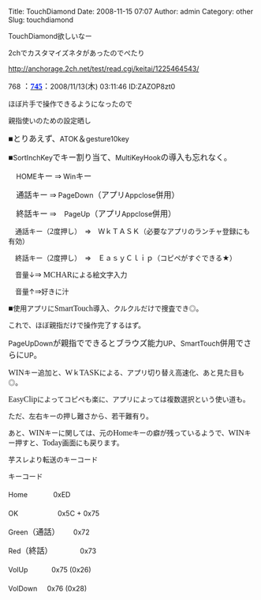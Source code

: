 Title: TouchDiamond
Date: 2008-11-15 07:07
Author: admin
Category: other
Slug: touchdiamond

TouchDiamond欲しいなー

2chでカスタマイズネタがあったのでぺたり

http://anchorage.2ch.net/test/read.cgi/keitai/1225464543/

768 <span style="font: 16.0px Hiragino Mincho ProN">：[<span
style="font: 16.0px Times; color: #001ff0">**745**</span>](mailto:sage)：</span>2008/11/13(<span
style="font: 16.0px Hiragino Mincho ProN">木</span>) 03:11:46
ID:ZAZOP8zt0

ほぼ片手で操作できるようになったので<span
style="font: 16.0px Times"> </span>

親指使いのための設定晒し<span style="font: 16.0px Times"> </span>

<span style="font: 16.0px Lucida Grande">■</span><span
style="font: 16.0px Hiragino Mincho ProN">とりあえず、</span>ATOK<span
style="font: 16.0px Hiragino Mincho ProN">＆</span>gesture10key 

<span style="font: 16.0px Lucida Grande">■</span>SortInchKey<span
style="font: 16.0px Hiragino Mincho ProN">でキー割り当て、</span>MultiKeyHook<span
style="font: 16.0px Hiragino Mincho ProN">の導入も忘れなく。</span> 

<span style="font: 16.0px Hiragino Mincho ProN">　</span>HOME<span
style="font: 16.0px Hiragino Mincho ProN">キー</span> <span
style="font: 16.0px Symbol">⇒</span> Win<span
style="font: 16.0px Hiragino Mincho ProN">キー</span> 

<span style="font: 16.0px Hiragino Mincho ProN">　通話キー</span> <span
style="font: 16.0px Symbol">⇒</span> PageDown<span
style="font: 16.0px Hiragino Mincho ProN">（アプリ</span>Appclose<span
style="font: 16.0px Hiragino Mincho ProN">併用）</span> 

<span style="font: 16.0px Hiragino Mincho ProN">　終話キー</span> <span
style="font: 16.0px Symbol">⇒</span><span
style="font: 16.0px Hiragino Mincho ProN">　</span>PageUp<span
style="font: 16.0px Hiragino Mincho ProN">（アプリ</span>Appclose<span
style="font: 16.0px Hiragino Mincho ProN">併用）</span> 

　通話キー（<span
style="font: 16.0px Times">2</span>度押し）　⇒　ＷｋＴＡＳＫ（必要なアプリのランチャ登録にも有効）<span
style="font: 16.0px Times"> </span>

　終話キー（<span
style="font: 16.0px Times">2</span>度押し）　⇒　ＥａｓｙＣｌｉｐ（コピペがすぐできる★）<span
style="font: 16.0px Times"> </span>

　音量↓<span style="font: 16.0px Times"></span><span
style="font: 16.0px Symbol">⇒</span><span style="font: 16.0px Times">
MCHAR</span>による絵文字入力<span style="font: 16.0px Times"> </span>

　音量↑<span style="font: 16.0px Times"></span><span
style="font: 16.0px Symbol">⇒</span><span
style="font: 16.0px Times"></span>好きに汁<span
style="font: 16.0px Times"> </span>

<span style="font: 16.0px Lucida Grande">■</span>使用アプリに<span
style="font: 16.0px Times">SmartTouch</span>導入、クルクルだけで捜査でき◎。<span
style="font: 16.0px Times"> </span>

これで、ほぼ親指だけで操作完了するはず。<span
style="font: 16.0px Times"> </span>

PageUpDown<span
style="font: 16.0px Hiragino Mincho ProN">が親指でできるとブラウズ能力</span>UP<span
style="font: 16.0px Hiragino Mincho ProN">、</span>SmartTouch<span
style="font: 16.0px Hiragino Mincho ProN">併用でさらに</span>UP<span
style="font: 16.0px Hiragino Mincho ProN">。</span> 

<span style="font: 16.0px Times">WIN</span>キー追加と、<span
style="font: 16.0px Times">W</span>ｋ<span
style="font: 16.0px Times">TASK</span>による、アプリ切り替え高速化、あと見た目も◎。<span
style="font: 16.0px Times"> </span>

<span
style="font: 16.0px Times">EasyClip</span>によってコピペも楽に、アプリによっては複数選択という使い道も。<span
style="font: 16.0px Times"> </span>

ただ、左右キーの押し難さから、若干難有り。<span
style="font: 16.0px Times"> </span>

あと、<span
style="font: 16.0px Times">WIN</span>キーに関しては、元の<span
style="font: 16.0px Times">Home</span>キーの癖が残っているようで、<span
style="font: 16.0px Times">WIN</span>キー押すと、<span
style="font: 16.0px Times">Today</span>画面にも戻ります。<span
style="font: 16.0px Times"> </span>

芋スレより転送のキーコード<span style="font: 16.0px Times"> </span>

キーコード<span style="font: 16.0px Times"> </span>

Home<span style="font: 16.0px Hiragino Mincho ProN">　</span> <span
style="font: 16.0px Hiragino Mincho ProN">　　</span>0xED 

OK<span
style="font: 16.0px Hiragino Mincho ProN">　　　　　</span>0x5C + 0x75 

Green<span style="font: 16.0px Hiragino Mincho ProN">（通話）　　</span>
0x72 

Red<span
style="font: 16.0px Hiragino Mincho ProN">（終話）　　　　</span>0x73 

VolUp<span style="font: 16.0px Hiragino Mincho ProN">　　　</span>0x75
(0x26) 

VolDown <span style="font: 16.0px Hiragino Mincho ProN">　</span>0x76
(0x28) 
